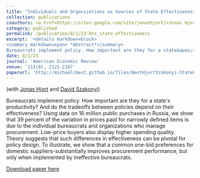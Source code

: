 ```yaml
---
title: "Individuals and Organizations as Sources of State Effectiveness"
collection: publications
coauthors: <a href=https://sites.google.com/site/jonashjort/>Jonas Hjort</a> and <a href = https://davidszakonyi.com/>David Szakonyi</a>
category: published
permalink: /publication/8/1/23-bhs_state_effectiveness
excerpt: '<details markdown=block>
<summary markdown=span> *Abstract*</summary> 
Bureaucrats implement policy. How important are they for a state&apos;s productivity? And do the tradeoffs between policies depend on their effectiveness? Using data on 16 million public purchases in Russia, we show that 39 percent of the variation in prices paid for narrowly defined items is due to the individual bureaucrats and organizations who manage procurement. Low-price buyers also display higher spending quality. Theory suggests that such differences in effectiveness can be pivotal for policy design. To illustrate, we show that a common one-bid preferences for domestic suppliers-substantially improves procurement performance, but only when implemented by ineffective bureaucrats.'
date: 8/1/23
journal: 'American Economic Review'
venue: '113(8), 2121-2167'
paperurl: 'http://michaelcbest.github.io/files/BestHjortSzakonyi-StateEffectivenessProcurement-withOA.pdf'
---
```

(with [Jonas Hjort](https://sites.google.com/site/jonashjort/) and [David Szakonyi](https://davidszakonyi.com/))

 
Bureaucrats implement policy. How important are they for a state&apos;s productivity? And do the tradeoffs between policies depend on their effectiveness? Using data on 16 million public purchases in Russia, we show that 39 percent of the variation in prices paid for narrowly defined items is due to the individual bureaucrats and organizations who manage procurement. Low-price buyers also display higher spending quality. Theory suggests that such differences in effectiveness can be pivotal for policy design. To illustrate, we show that a common one-bid preferences for domestic suppliers-substantially improves procurement performance, but only when implemented by ineffective bureaucrats.

[Download paper here](http://michaelcbest.github.io/files/BestHjortSzakonyi-StateEffectivenessProcurement-withOA.pdf)

